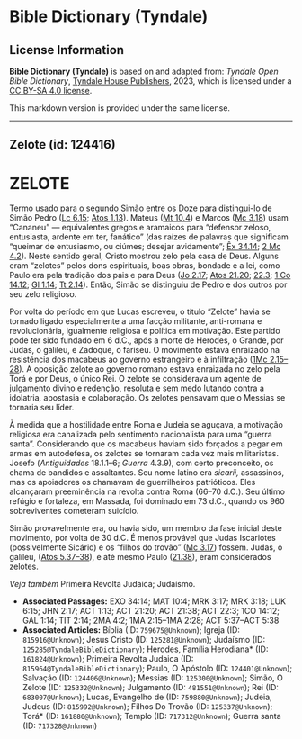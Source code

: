 # Bible Dictionary (Tyndale)

## License Information

**Bible Dictionary (Tyndale)** is based on and adapted from: _Tyndale Open Bible Dictionary_, [Tyndale House Publishers](https://tyndaleopenresources.com/), 2023, which is licensed under a [CC BY-SA 4.0 license](https://creativecommons.org/licenses/by-sa/4.0/legalcode.en).

This markdown version is provided under the same license.



--------------------------------

## Zelote (id: 124416)

ZELOTE
======

Termo usado para o segundo Simão entre os Doze para distingui\-lo de Simão Pedro ([Lc 6\.15](https://ref.ly/Luke6:15); [Atos 1\.13](https://ref.ly/Acts1:13)). Mateus ([Mt 10\.4](https://ref.ly/Matt10:4)) e Marcos ([Mc 3\.18](https://ref.ly/Mark3:18)) usam “Cananeu” — equivalentes gregos e aramaicos para “defensor zeloso, entusiasta, ardente em ter, fanático” (das raízes de palavras que significam “queimar de entusiasmo, ou ciúmes; desejar avidamente”; [Êx 34\.14](https://ref.ly/Exod34:14); [2 Mc 4\.2](https://ref.ly/2Macc4:2)). Neste sentido geral, Cristo mostrou zelo pela casa de Deus. Alguns eram “zelotes” pelos dons espirituais, boas obras, bondade e a lei, como Paulo era pela tradição dos pais e para Deus ([Jo 2\.17](https://ref.ly/John2:17); [Atos 21\.20](https://ref.ly/Acts21:20); [22\.3](https://ref.ly/Acts22:3); [1 Co 14\.12](https://ref.ly/1Cor14:12); [Gl 1\.14](https://ref.ly/Gal1:14); [Tt 2\.14](https://ref.ly/Titus2:14)). Então, Simão se distinguiu de Pedro e dos outros por seu zelo religioso.

Por volta do período em que Lucas escreveu, o título “Zelote” havia se tornado ligado especialmente a uma facção militante, anti\-romana e revolucionária, igualmente religiosa e política em motivação. Este partido pode ter sido fundado em 6 d.C., após a morte de Herodes, o Grande, por Judas, o galileu, e Zadoque, o fariseu. O movimento estava enraizado na resistência dos macabeus ao governo estrangeiro e à infiltração ([1Mc 2\.15–28](https://ref.ly/1Macc2:15-1Macc2:28)). A oposição zelote ao governo romano estava enraizada no zelo pela Torá e por Deus, o único Rei. O zelote se considerava um agente de julgamento divino e redenção, resoluta e sem medo lutando contra a idolatria, apostasia e colaboração. Os zelotes pensavam que o Messias se tornaria seu líder.

À medida que a hostilidade entre Roma e Judeia se aguçava, a motivação religiosa era canalizada pelo sentimento nacionalista para uma “guerra santa”. Considerando que os macabeus haviam sido forçados a pegar em armas em autodefesa, os zelotes se tornaram cada vez mais militaristas. Josefo (*Antiguidades* 18\.1\.1–6; *Guerra* 4\.3\.9\), com certo preconceito, os chama de bandidos e assaltantes. Seu nome latino era *sicarii,* assassinos, mas os apoiadores os chamavam de guerrilheiros patrióticos. Eles alcançaram preeminência na revolta contra Roma (66–70 d.C.). Seu último refúgio e fortaleza, em Massada, foi dominado em 73 d.C., quando os 960 sobreviventes cometeram suicídio.

Simão provavelmente era, ou havia sido, um membro da fase inicial deste movimento, por volta de 30 d.C. É menos provável que Judas Iscariotes (possivelmente Sicário) e os “filhos do trovão” ([Mc 3\.17](https://ref.ly/Mark3:17)) fossem. Judas, o galileu, ([Atos 5\.37–38](https://ref.ly/Acts5:37-Acts5:38)), e até mesmo Paulo ([21\.38](https://ref.ly/Acts21:38)), eram considerados zelotes.

*Veja também* Primeira Revolta Judaica; Judaísmo.

* **Associated Passages:** EXO 34:14; MAT 10:4; MRK 3:17; MRK 3:18; LUK 6:15; JHN 2:17; ACT 1:13; ACT 21:20; ACT 21:38; ACT 22:3; 1CO 14:12; GAL 1:14; TIT 2:14; 2MA 4:2; 1MA 2:15–1MA 2:28; ACT 5:37–ACT 5:38
* **Associated Articles:** Bíblia (ID: `759675@Unknown`); Igreja (ID: `815916@Unknown`); Jesus Cristo (ID: `125281@Unknown`); Judaísmo (ID: `125285@TyndaleBibleDictionary`); Herodes, Família Herodiana* (ID: `161824@Unknown`); Primeira Revolta Judaica (ID: `815964@TyndaleBibleDictionary`); Paulo, O Apóstolo (ID: `124401@Unknown`); Salvação (ID: `124406@Unknown`); Messias (ID: `125300@Unknown`); Simão, O Zelote (ID: `125332@Unknown`); Julgamento (ID: `481551@Unknown`); Rei (ID: `683007@Unknown`); Lucas, Evangelho de (ID: `759880@Unknown`); Judeia, Judeus (ID: `815992@Unknown`); Filhos Do Trovão (ID: `125337@Unknown`); Torá* (ID: `161880@Unknown`); Templo (ID: `717312@Unknown`); Guerra santa (ID: `717328@Unknown`)

